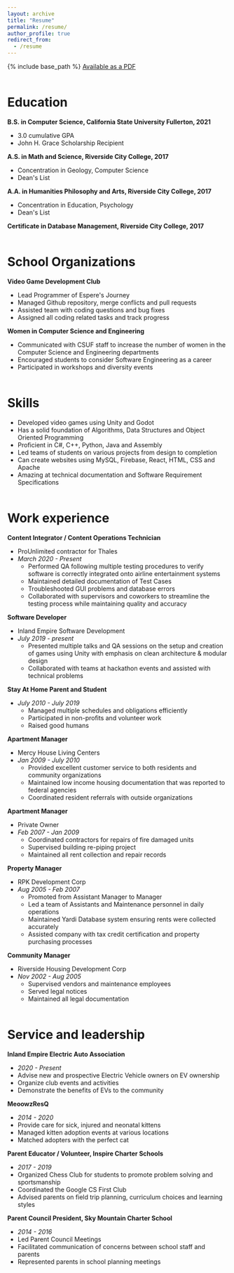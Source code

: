 ```yaml
---
layout: archive
title: "Resume"
permalink: /resume/
author_profile: true
redirect_from:
  - /resume
---
```


{% include base_path %}
[Available as a PDF](http://jennithe.dev/files/JenniFeltonResume.pdf)
<br><br>

# Education

**B.S. in Computer Science, California State University Fullerton, 2021**
- 3.0 cumulative GPA  
- John H. Grace Scholarship Recipient  

**A.S. in Math and Science, Riverside City College, 2017**
- Concentration in Geology, Computer Science  
- Dean's List  

**A.A. in Humanities Philosophy and Arts, Riverside City College, 2017**
- Concentration in Education, Psychology  
- Dean's List  

**Certificate in Database Management, Riverside City College, 2017**
<br><br>

# School Organizations

**Video Game Development Club**
- Lead Programmer of Espere's Journey
- Managed Github repository, merge conflicts and pull requests
- Assisted team with coding questions and bug fixes
- Assigned all coding related tasks and track progress

**Women in Computer Science and Engineering**
- Communicated with CSUF staff to increase the number of women in the Computer Science and Engineering departments
- Encouraged students to consider Software Engineering as a career
- Participated in workshops and diversity events
<br><br>

# Skills

- Developed video games using Unity and Godot
- Has a solid foundation of Algorithms, Data Structures and Object Oriented Programming
- Proficient in C#, C++, Python, Java and Assembly
- Led teams of students on various projects from design to completion
- Can create websites using MySQL, Firebase, React, HTML, CSS and Apache
- Amazing at technical documentation and Software Requirement Specifications
<br><br>

# Work experience

**Content Integrator / Content Operations Technician**
  - ProUnlimited contractor for Thales
  - _March 2020 - Present_
    - Performed QA following multiple testing procedures to verify software is correctly integrated onto airline entertainment systems
    - Maintained detailed documentation of Test Cases
    - Troubleshooted GUI problems and database errors
    - Collaborated with supervisors and coworkers to streamline the testing process while maintaining quality and accuracy

**Software Developer**
  - Inland Empire Software Development
  - *July 2019 - present*
    - Presented multiple talks and QA sessions on the setup and creation of games using Unity with emphasis on clean architecture & modular design
    - Collaborated with teams at hackathon events and assisted with technical problems

**Stay At Home Parent and Student**
  - *July 2010 - July 2019*
    - Managed multiple schedules and obligations efficiently
    - Participated in non-profits and volunteer work
    - Raised good humans

**Apartment Manager**
  - Mercy House Living Centers
  - *Jan 2009 - July 2010*
    - Provided excellent customer service to both residents and community organizations
    - Maintained low income housing documentation that was reported to federal agencies
    - Coordinated resident referrals with outside organizations

**Apartment Manager**
  - Private Owner
  - *Feb 2007 - Jan 2009*
    - Coordinated contractors for repairs of fire damaged units
    - Supervised building re-piping project
    - Maintained all rent collection and repair records

**Property Manager**
  - RPK Development Corp
  - *Aug 2005 - Feb 2007*
    - Promoted from Assistant Manager to Manager
    - Led a team of Assistants and Maintenance personnel in daily operations
    - Maintained Yardi Database system ensuring rents were collected accurately
    - Assisted company with tax credit certification and property purchasing processes

**Community Manager**
  - Riverside Housing Development Corp
  - *Nov 2002 - Aug 2005*
    - Supervised vendors and maintenance employees
    - Served legal notices
    - Maintained all legal documentation
<br><br>

# Service and leadership

**Inland Empire Electric Auto Association**
  - _2020 - Present_
  - Advise new and prospective Electric Vehicle owners on EV ownership
  - Organize club events and activities
  - Demonstrate the benefits of EVs to the community

**MeoowzResQ**
  - _2014 - 2020_
  - Provide care for sick, injured and neonatal kittens
  - Managed kitten adoption events at various locations
  - Matched adopters with the perfect cat

**Parent Educator / Volunteer, Inspire Charter Schools**
  - _2017 - 2019_
  - Organized Chess Club for students to promote problem solving and sportsmanship
  - Coordinated the Google CS First Club
  - Advised parents on field trip planning, curriculum choices and learning styles

**Parent Council President, Sky Mountain Charter School**
  - _2014 - 2016_
  - Led Parent Council Meetings
  - Facilitated communication of concerns between school staff and parents
  - Represented parents in school planning meetings

<!-- # Publications

  <ul>{% for post in site.publications %}
    {% include archive-single-cv.html %}
  {% endfor %}</ul>

Talks
======
  <ul>{% for post in site.talks %}
    {% include archive-single-talk-cv.html %}
  {% endfor %}</ul>

Teaching
======
  <ul>{% for post in site.teaching %}
    {% include archive-single-cv.html %}
  {% endfor %}</ul>
   -->
